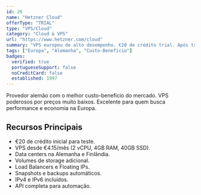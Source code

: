```yaml
---
id: 26
name: "Hetzner Cloud"
offerType: "TRIAL"
type: "VPS/Cloud"
category: "Cloud & VPS"
url: "https://www.hetzner.com/cloud"
summary: "VPS europeu de alto desempenho. €20 de crédito trial. Após trial: a partir de €4.15/mês (melhor custo-benefício)."
tags: ["Europa", "Alemanha", "Custo-Benefício"]
badges:
  verified: true
  portugueseSupport: false
  noCreditCard: false
  established: 1997
---
```


Provedor alemão com o melhor custo-benefício do mercado. VPS poderosos por preços muito baixos. Excelente para quem busca performance e economia na Europa.

## Recursos Principais

- €20 de crédito inicial para teste.
- VPS desde €4.15/mês (2 vCPU, 4GB RAM, 40GB SSD).
- Data centers na Alemanha e Finlândia.
- Volumes de storage adicional.
- Load Balancers e Floating IPs.
- Snapshots e backups automáticos.
- IPv4 e IPv6 incluídos.
- API completa para automação.
